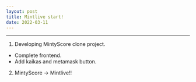 ```yaml
---
layout: post
title: Mintlive start!
date: 2022-03-11
---
```


***

1. Developing MintyScore clone project.
  * Complete frontend.
  * Add kaikas and metamask button.
2. MintyScore -> Mintlive!!